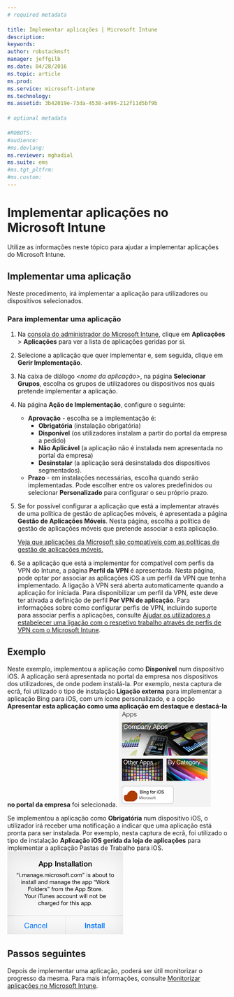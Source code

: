 ```yaml
---
# required metadata

title: Implementar aplicações | Microsoft Intune
description:
keywords:
author: robstackmsft
manager: jeffgilb
ms.date: 04/28/2016
ms.topic: article
ms.prod:
ms.service: microsoft-intune
ms.technology:
ms.assetid: 3b42019e-73da-4538-a496-212f11d5bf9b

# optional metadata

#ROBOTS:
#audience:
#ms.devlang:
ms.reviewer: mghadial
ms.suite: ems
#ms.tgt_pltfrm:
#ms.custom:
---
```

# Implementar aplicações no Microsoft Intune

Utilize as informações neste tópico para ajudar a implementar aplicações do Microsoft Intune.


## Implementar uma aplicação
Neste procedimento, irá implementar a aplicação para utilizadores ou dispositivos selecionados.

### Para implementar uma aplicação

1. Na [consola do administrador do Microsoft Intune](https://manage.microsoft.com), clique em **Aplicações** &gt; **Aplicações** para ver a lista de aplicações geridas por si.

2.  Selecione a aplicação que quer implementar e, sem seguida, clique em **Gerir Implementação**.

3.  Na caixa de diálogo *&lt;nome da aplicação&gt;*, na página **Selecionar Grupos**, escolha os grupos de utilizadores ou dispositivos nos quais pretende implementar a aplicação.

4.  Na página **Ação de Implementação**, configure o seguinte:

    - **Aprovação** - escolha se a implementação é:
        - **Obrigatória** (instalação obrigatória)
        - **Disponível** (os utilizadores instalam a partir do portal da empresa a pedido)
        - **Não Aplicável** (a aplicação não é instalada nem apresentada no portal da empresa)
        - **Desinstalar** (a aplicação será desinstalada dos dispositivos segmentados).
    - **Prazo** - em instalações necessárias, escolha quando serão implementadas. Pode escolher entre os valores predefinidos ou selecionar **Personalizado** para configurar o seu próprio prazo.

5. Se for possível configurar a aplicação que está a implementar através de uma política de gestão de aplicações móveis, é apresentada a página **Gestão de Aplicações Móveis**. Nesta página, escolha a política de gestão de aplicações móveis que pretende associar a esta aplicação.

    [Veja que aplicações da Microsoft são compatíveis com as políticas de gestão de aplicações móveis.](https://www.microsoft.com/en-us/server-cloud/products/microsoft-intune/partners.aspx)

6. Se a aplicação que está a implementar for compatível com perfis da VPN do Intune, a página **Perfil da VPN** é apresentada. Nesta página, pode optar por associar as aplicações iOS a um perfil da VPN que tenha implementado. A ligação à VPN será aberta automaticamente quando a aplicação for iniciada. Para disponibilizar um perfil da VPN, este deve ter ativada a definição de perfil **Por VPN de aplicação**.
 Para informações sobre como configurar perfis de VPN, incluindo suporte para associar perfis a aplicações, consulte [Ajudar os utilizadores a estabelecer uma ligação com o respetivo trabalho através de perfis de VPN com o Microsoft Intune](vpn-connections-in-microsoft-intune.md).

## Exemplo

Neste exemplo, implementou a aplicação como **Disponível** num dispositivo iOS.
A aplicação será apresentada no portal da empresa nos dispositivos dos utilizadores, de onde podem instalá-la. Por exemplo, nesta captura de ecrã, foi utilizado o tipo de instalação **Ligação externa** para implementar a aplicação Bing para iOS, com um ícone personalizado, e a opção **Apresentar esta aplicação como uma aplicação em destaque e destacá-la no portal da empresa** foi selecionada.
    ![Aplicação iOS disponível](./media/available-install-on-iOS.png)

Se implementou a aplicação como **Obrigatória** num dispositivo iOS, o utilizador irá receber uma notificação a indicar que uma aplicação está pronta para ser instalada. Por exemplo, nesta captura de ecrã, foi utilizado o tipo de instalação **Aplicação iOS gerida da loja de aplicações** para implementar a aplicação Pastas de Trabalho para iOS.
    ![Aplicação iOS obrigatória](./media/iOS-Required-install.PNG)

## Passos seguintes

Depois de implementar uma aplicação, poderá ser útil monitorizar o progresso da mesma. Para mais informações, consulte [Monitorizar aplicações no Microsoft Intune](monitor-apps-in-microsoft-intune.md).


<!--HONumber=Jun16_HO2-->


